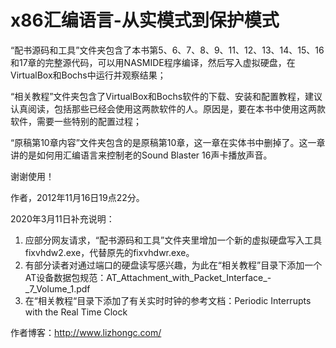 # x86汇编语言-从实模式到保护模式

“配书源码和工具”文件夹包含了本书第5、6、7、8、9、11、12、13、14、15、16和17章的完整源代码，可以用NASMIDE程序编译，然后写入虚拟硬盘，在VirtualBox和Bochs中运行并观察结果；

“相关教程”文件夹包含了VirtualBox和Bochs软件的下载、安装和配置教程，建议认真阅读，包括那些已经会使用这两款软件的人。原因是，要在本书中使用这两款软件，需要一些特别的配置过程；

“原稿第10章内容”文件夹包含的是原稿第10章，这一章在实体书中删掉了。这一章讲的是如何用汇编语言来控制老的Sound Blaster 16声卡播放声音。

谢谢使用！

作者，2012年11月16日19点22分。

2020年3月11日补充说明：

1. 应部分网友请求，“配书源码和工具”文件夹里增加一个新的虚拟硬盘写入工具fixvhdw2.exe，代替原先的fixvhdwr.exe。
2. 有部分读者对通过端口的硬盘读写感兴趣，为此在“相关教程”目录下添加一个AT设备数据包规范：AT_Attachment_with_Packet_Interface_-_7_Volume_1.pdf
3. 在“相关教程“目录下添加了有关实时时钟的参考文档：Periodic Interrupts with the Real Time Clock

作者博客：http://www.lizhongc.com/
